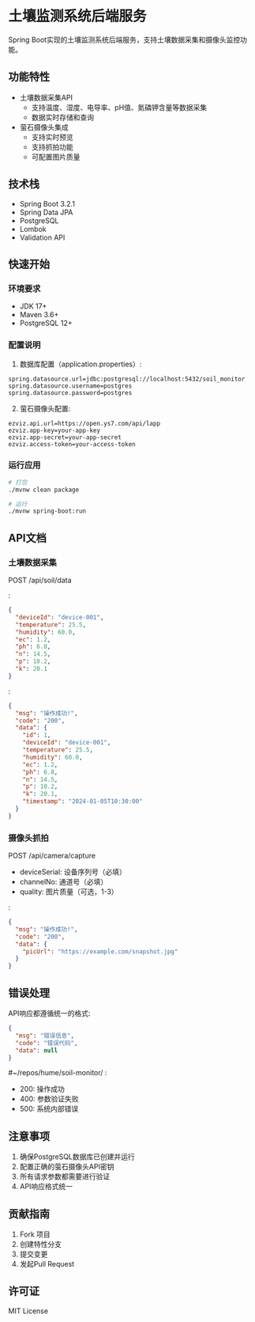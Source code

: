 # 土壤监测系统后端服务

Spring Boot实现的土壤监测系统后端服务，支持土壤数据采集和摄像头监控功能。

## 功能特性

- 土壤数据采集API
  - 支持温度、湿度、电导率、pH值、氮磷钾含量等数据采集
  - 数据实时存储和查询
- 萤石摄像头集成
  - 支持实时预览
  - 支持抓拍功能
  - 可配置图片质量

## 技术栈

- Spring Boot 3.2.1
- Spring Data JPA
- PostgreSQL
- Lombok
- Validation API

## 快速开始

### 环境要求

- JDK 17+
- Maven 3.6+
- PostgreSQL 12+

### 配置说明

1. 数据库配置（application.properties）:
```properties
spring.datasource.url=jdbc:postgresql://localhost:5432/soil_monitor
spring.datasource.username=postgres
spring.datasource.password=postgres
```

2. 萤石摄像头配置:
```properties
ezviz.api.url=https://open.ys7.com/api/lapp
ezviz.app-key=your-app-key
ezviz.app-secret=your-app-secret
ezviz.access-token=your-access-token
```

### 运行应用

```bash
# 打包
./mvnw clean package

# 运行
./mvnw spring-boot:run
```

## API文档

### 土壤数据采集

POST /api/soil/data

:
```json
{
  "deviceId": "device-001",
  "temperature": 25.5,
  "humidity": 60.0,
  "ec": 1.2,
  "ph": 6.8,
  "n": 14.5,
  "p": 10.2,
  "k": 20.1
}
```

:
```json
{
  "msg": "操作成功!",
  "code": "200",
  "data": {
    "id": 1,
    "deviceId": "device-001",
    "temperature": 25.5,
    "humidity": 60.0,
    "ec": 1.2,
    "ph": 6.8,
    "n": 14.5,
    "p": 10.2,
    "k": 20.1,
    "timestamp": "2024-01-05T10:30:00"
  }
}
```

### 摄像头抓拍

POST /api/camera/capture


- deviceSerial: 设备序列号（必填）
- channelNo: 通道号（必填）
- quality: 图片质量（可选，1-3）

:
```json
{
  "msg": "操作成功!",
  "code": "200",
  "data": {
    "picUrl": "https://example.com/snapshot.jpg"
  }
}
```

## 错误处理

API响应都遵循统一的格式:
```json
{
  "msg": "错误信息",
  "code": "错误代码",
  "data": null
}
```

#~/repos/hume/soil-monitor/
:
- 200: 操作成功
- 400: 参数验证失败
- 500: 系统内部错误

## 注意事项

1. 确保PostgreSQL数据库已创建并运行
2. 配置正确的萤石摄像头API密钥
3. 所有请求参数都需要进行验证
4. API响应格式统一

## 贡献指南

1. Fork 项目
2. 创建特性分支
3. 提交变更
4. 发起Pull Request

## 许可证

MIT License
